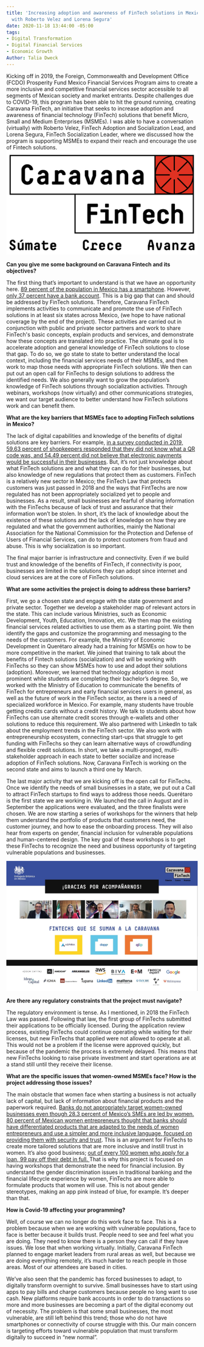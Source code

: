 ```yaml
---
title: 'Increasing adoption and awareness of FinTech solutions in Mexico: Interview
  with Roberto Velez and Lorena Segura'
date: 2020-11-18 13:44:00 -05:00
tags:
- Digital Transformation
- Digital Financial Services
- Economic Growth
Author: Talia Dweck
---
```


Kicking off in 2019, the Foreign, Commonwealth and Development Office (FCDO) Prosperity Fund Mexico Financial Services Program aims to create a more inclusive and competitive financial services sector accessible to all segments of Mexican society and market entrants. Despite challenges due to COVID-19, this program has been able to hit the ground running, creating Caravana FinTech, an initiative that seeks to increase adoption and awareness of financial technology (FinTech) solutions that benefit Micro, Small and Medium Enterprises (MSMEs). I was able to have a conversation (virtually) with Roberto Velez, FinTech Adoption and Socialization Lead, and Lorena Segura, FinTech Socialization Leader, where we discussed how the program is supporting MSMEs to expand their reach and encourage the use of Fintech solutions. ![logo_caravana_fintech.png](/uploads/logo_caravana_fintech.png)

**Can you give me some background on Caravana Fintech and its objectives?**

The first thing that’s important to understand is that we have an opportunity here. [89 percent of the population in Mexico has a smartphone](https://www.inegi.org.mx/contenidos/saladeprensa/aproposito/2020/EAP_Internet20.pdf). However, [only 37 percent have a bank account](https://globalfindex.worldbank.org/). This is a big gap that can and should be addressed by FinTech solutions. Therefore, Caravana FinTech implements activities to communicate and promote the use of FinTech solutions in at least six states across Mexico, (we hope to have national coverage by the end of the project). These activities are carried out in conjunction with public and private sector partners and work to share FinTech's basic concepts, explain products and services, and demonstrate how these concepts are translated into practice. The ultimate goal is to accelerate adoption and general knowledge of FinTech solutions to close that gap. To do so, we go state to state to better understand the local context, including the financial services needs of their MSMEs, and then work to map those needs with appropriate FinTech solutions. We then can put out an open call for FinTechs to design solutions to address the identified needs. We also generally want to grow the population’s knowledge of FinTech solutions through socialization activities. Through webinars, workshops (now virtually) and other communications strategies, we want our target audience to better understand how FinTech solutions work and can benefit them.

**What are the key barriers that MSMEs face to adopting FinTech solutions in Mexico?**

The lack of digital capabilities and knowledge of the benefits of digital solutions are key barriers. For example, [in a survey conducted in 2019, 59.63 percent of shopkeepers responded that they did not know what a QR code was, and 54.49 percent did not believe that electronic payments would be successful in their businesses](https://www.anpec.com.mx/coco/wp-content/uploads/2019/10/TragoAmargo_ER.pdf). But, it’s not just knowledge about what FinTech solutions are and what they can do for their businesses, but also knowledge of new regulations that protect them as customers. FinTech is a relatively new sector in Mexico; the FinTech Law that protects customers was just passed in 2018 and the ways that FintTechs are now regulated has not been appropriately socialized yet to people and businesses. As a result, small businesses are fearful of sharing information with the FinTechs because of lack of trust and assurance that their information won’t be stolen. In short, it’s the lack of knowledge about the existence of these solutions and the lack of knowledge on how they are regulated and what the government authorities, mainly the National Association for the National Commission for the Protection and Defense of Users of Financial Services, can do to protect customers from fraud and abuse. This is why socialization is so important.

The final major barrier is infrastructure and connectivity. Even if we build trust and knowledge of the benefits of FinTech, if connectivity is poor, businesses are limited in the solutions they can adopt since internet and cloud services are at the core of FinTech solutions.

**What are some activities the project is doing to address these barriers?**

First, we go a chosen state and engage with the state government and private sector. Together we develop a stakeholder map of relevant actors in the state. This can include various Ministries, such as Economic Development, Youth, Education, Innovation, etc. We then map the existing financial services related activities to use them as a starting point. We then identify the gaps and customize the programming and messaging to the needs of the customers. For example, the Ministry of Economic Development in Querétaro already had a training for MSMEs on how to be more competitive in the market. We joined that training to talk about the benefits of Fintech solutions (socialization) and will be working with FinTechs so they can show MSMEs how to use and adopt their solutions (adoption). Moreover, we learned that technology adoption is most prominent while students are completing their bachelor’s degree. So, we worked with the Ministry of Education to communicate the benefits of FinTech for entrepreneurs and early financial services users in general, as well as the future of work in the FinTech sector, as there is a need of specialized workforce in Mexico. For example, many students have trouble getting credits cards without a credit history. We talk to students about how FinTechs can use alternate credit scores through e-wallets and other solutions to reduce this requirement. We also partnered with LinkedIn to talk about the employment trends in the FinTech sector. We also work with entrepreneurship ecosystem, connecting start-ups that struggle to get funding with FinTechs so they can learn alternative ways of crowdfunding and flexible credit solutions. In short, we take a multi-pronged, multi-stakeholder approach in each state to better socialize and increase adoption of FinTech solutions. Now, Caravana FinTech is working on the second state and aims to launch a third one by March.

The last major activity that we are kicking off is the open call for FinTechs. Once we identify the needs of small businesses in a state, we put out a Call to attract FinTech startups to find ways to address those needs. Querétaro is the first state we are working in. We launched the call in August and in September the applications were evaluated, and the three finalists were chosen. We are now starting a series of workshops for the winners that help them understand the portfolio of products that customers need, the customer journey, and how to ease the onboarding process. They will also hear from experts on gender, financial inclusion for vulnerable populations and human-centered design. The key goal of these workshops is to get these FinTechs to recognize the need and business opportunity of targeting vulnerable populations and businesses.

![Open Call winners.jpg](/uploads/Open%20Call%20winners.jpg)

**Are there any regulatory constraints that the project must navigate?**

The regulatory environment is tense. As I mentioned, in 2018 the FinTech Law was passed. Following that law, the first group of FinTechs submitted their applications to be officially licensed. During the application review process, existing FinTechs could continue operating while waiting for their licenses, but new FinTechs that applied were not allowed to operate at all. This would not be a problem if the license were approved quickly, but because of the pandemic the process is extremely delayed. This means that new FinTechs looking to raise private investment and start operations are at a stand still until they receive their license.

**What are the specific issues that women-owned MSMEs face? How is the project addressing those issues?**

The main obstacle that women face when starting a business is not actually lack of capital, but lack of information about financial products and the paperwork required. [Banks do not appropriately target women-owned businesses even though 28.3 percent of Mexico’s SMEs are led by women. 80 percent of Mexican women entrepreneurs thought that banks should have differentiated products that are adapted to the needs of women entrepreneurs and use a simpler and more inclusive language, focused on providing them with security and trust](https://www.elfinanciero.com.mx/empresas/3-de-cada-10-pymes-en-mexico-son-lideradas-por-mujeres-corporacion-financiera-internacional). This is an argument for FinTechs to create more tailored solutions that are more inclusive and instill trust in women. It’s also good business; [out of every 100 women who apply for a loan, 99 pay off their debt in full. ](https://www.elfinanciero.com.mx/empresas/3-de-cada-10-pymes-en-mexico-son-lideradas-por-mujeres-corporacion-financiera-internacional)That is why this project is focused on having workshops that demonstrate the need for financial inclusion. By understand the gender discrimination issues in traditional banking and the financial lifecycle experience by women, FinTechs are more able to formulate products that women will use. This is not about gender stereotypes, making an app pink instead of blue, for example. It’s deeper than that.

**How is Covid-19 affecting your programming?**

Well, of course we can no longer do this work face to face. This is a problem because when we are working with vulnerable populations, face to face is better because it builds trust. People need to see and feel what you are doing. They need to know there is a person they can call if they have issues. We lose that when working virtually. Initially, Caravana FinTech planned to engage market leaders from rural areas as well, but because we are doing everything remotely, it’s much harder to reach people in those areas. Most of our attendees are based in cities.

We’ve also seen that the pandemic has forced businesses to adapt, to digitally transform overnight to survive. Small businesses have to start using apps to pay bills and charge customers because people no long want to use cash. New platforms require bank accounts in order to do transactions so more and more businesses are becoming a part of the digital economy out of necessity. The problem is that some small businesses, the most vulnerable, are still left behind this trend; those who do not have smartphones or connectivity of course struggle with this. Our main concern is targeting efforts toward vulnerable population that must transform digitally to succeed in “new normal”.